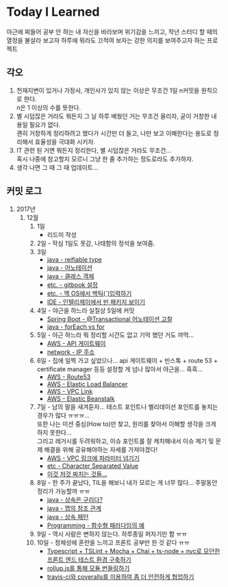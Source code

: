 # Today I Learned
야근에 찌들어 공부 안 하는 내 자신을 바라보며 위기감을 느끼고, 작년 스터디 할 때의 열정을 불살라 보고자 하루에 뭐라도 끄적여 보자는 강한 의지를 보여주고자 하는 프로젝트

## 각오
1. 천재지변이 있거나 가정사, 개인사가 있지 않는 이상은 무조건 1일 n커밋을 원칙으로 한다.  
n은 1 이상의 수를 뜻한다.  
2. 별 시덥잖은 거라도 뭐든지 그 날 하루 배웠던 거는 무조건 올리자, 굳이 거창한 내용일 필요가 없다.  
괜히 거창하게 정리하려고 했다가 시간만 더 들고, 나만 보고 이해한다는 용도로 정리해서 효율성을 극대화 시키자.  
3. IT 관련 된 거면 뭐든지 정리한다, 별 시덥잖은 거라도 무조건...  
혹시 나중에 참고할지 모르니 그냥 한 줄 추가하는 정도로라도 추가하자.  
4. 생각 나면 그 때 그 때 업데이트...

## 커밋 로그
1. 2017년  
    1. 12월  
        1. 1일  
            * 리드미 작성  
        2. 2일 - 작심 1일도 못감, 나태함의 정석을 보여줌.  
        3. 3일  
            * [java - reifiable type](/01-java/reifiable-type.md)  
            * [java - 어노테이션](/01-java/annotation.md)  
            * [java - 클래스 객체](/01-java/class-object.md)  
            * [etc. - gitbook 설정](/06-etc/gitbook-config.md)  
            * [etc. - 맥 OS에서 백틱(`)입력하기](/06-etc/mac-os-typing-backtick.md)  
            * [IDE - 인텔리제이에서 빈 패키지 보이기](/05_-ide/intellij-show-empty-package/README.md)  
        4. 4일 - 야근을 하느라 실질상 5일에 커밋
            * [Spring Boot - @Transactional 어노테이션 고찰](/02-spring-boot/transactional-commit.md)
            * [java - forEach vs for](/01-java/for-each-vs-for.md)
        5. 5일 - 야근 하느라 뭐 정리할 시간도 없고 기억 했던 거도 까먹...  
            * [AWS - API 게이트웨이](/04-aws/api-gateway.md)  
            * [network - IP 주소](/03-network/ip-address.md)  
        6. 6일 - 집에 일찍 가고 싶었으나... api 게이트웨이 + 빈스톡 + route 53 + certificate manager 등등 설정할 게 넘나 많아서 야근을... 흑흑...  
            * [AWS - Route53](/04-aws/route-53.md)  
            * [AWS - Elastic Load Balancer](/04-aws/elastic-load-balancer.md)
            * [AWS - VPC Link](/04-aws/vpc-link.md)
            * [AWS - Elastic Beanstalk](/04-aws/elastic-beanstalk.md)  
        7. 7일 - 남의 말을 새겨듣자... 테스트 포인트나 벨리데이션 포인트를 놓치는 경우가 많다 ㅠㅠㅠ...  
        또한 나는 미션 중심(How to)만 찾고, 원리를 찾아서 이해할 생각을 크게 하지 못한다...  
        그리고 레거시를 두려워하고, 이슈 포인트를 잘 캐치해내서 이슈 제기 및 문제 해결을 위해 공유해야하는 자세를 가져야겠다!  
            * [AWS - VPC 링크에 파라미터 넘기기](/04-aws/vpc-link-parameter.md)  
            * [etc - Character Separated Value](/06-etc/character-separated-value.md)  
            * [이것 저것 짜치는 것들...](/06-etc/20171207.md)  
        8. 8일 - 한 주가 끝났다, TIL을 해보니 내가 모르는 게 너무 많다... 주말동안 정리가 가능할까 ㅠㅠ  
            * [java - 상속은 구리다?](/01-java/is-extend-bad.md)  
            * [java - 맵의 참조 관계](/01-java/map-reference.md)  
            * [java - 상속 패턴](/01-java/extend-pattern.md)  
            * [Programming - 함수형 패러다임의 예](/00-programming/functional-paradigm-example.md)
        9. 9일 - 역시 사람은 변하지 않는다. 하루종일 퍼자기만 함 ㅠㅠ  
        10. 10일 - 정체성에 혼란을 느끼고 프론트 공부만 한 것 같다 ㅠㅠ
            * [Typescript + TSLint + Mocha + Chai + ts-node + nyc로 모던한 프론트 엔드 테스트 환경 구축하기](https://blog.perfectacle.com/2017/12/10/ts-node-mocha-chai/)  
            * [rollup.js를 통해 모듈 번들링하기](https://blog.perfectacle.com/2017/12/10/bundle-with-rollup)  
            * [travis-ci와 coveralls를 이용하여 좀 더 안전하게 협업하기](https://blog.perfectacle.com/2017/12/10/travis-ci-coveralls)  
